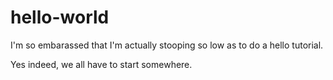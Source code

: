# hello-world
I'm so embarassed that I'm actually stooping so low as to do a hello tutorial.

Yes indeed, we all have to start somewhere.
